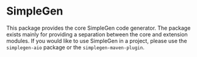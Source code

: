 # SimpleGen

This package provides the core SimpleGen code generator. The package exists mainly for providing a separation between the core and extension modules. If you would like to use SimpleGen in a project, please use the `simplegen-aio` package or the `simplegen-maven-plugin`.